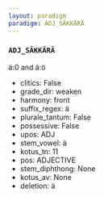 ```yaml
---
layout: paradigm
paradigm: ADJ_SÄKKÄRÄ
---
```

### ` ADJ_SÄKKÄRÄ `

ä:0 and ä:ö
* clitics: False
* grade_dir: weaken
* harmony: front
* suffix_regex: ä
* plurale_tantum: False
* possessive: False
* upos: ADJ
* stem_vowel: ä
* kotus_tn: 11
* pos: ADJECTIVE
* stem_diphthong: None
* kotus_av: None
* deletion: ä
